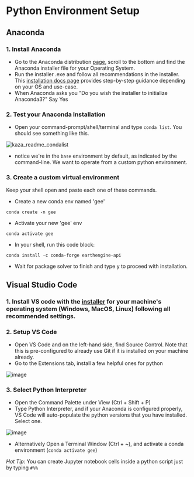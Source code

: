 # Python Environment Setup
## Anaconda
### 1. Install Anaconda 
* Go to the Anaconda distribution [page](https://www.anaconda.com/products/distribution), scroll to the bottom and find the Anaconda installer file for your Operating System. 
* Run the installer .exe and follow all recommendations in the installer. This [installation docs page](https://docs.anaconda.com/anaconda/install/) provides step-by-step guidance depending on your OS and use-case.
* When Anaconda asks you "Do you wish the installer to initialize Anaconda3?" Say Yes
### 2. Test your Anaconda Installation
* Open your command-prompt/shell/terminal and type `conda list`. You should see something like this.

![kaza_readme_condalist](https://user-images.githubusercontent.com/51868526/184011797-51781e24-396c-42a8-8ee8-d516e92fbb64.JPG)

* notice we're in the `base` environment by default, as indicated by the command-line. We want to operate from a custom python environment.
### 3. Create a custom virtual environment
Keep your shell open and paste each one of these commands.
* Create a new conda env named 'gee'
```
conda create -n gee 
```
* Activate your new 'gee' env
```
conda activate gee
```
* In your shell, run this code block:
```
conda install -c conda-forge earthengine-api
```
* Wait for package solver to finish and type y to proceed with installation.

## Visual Studio Code
### 1. Install VS code with the [installer](https://code.visualstudio.com/download) for your machine's operating system (Windows, MacOS, Linux) following all recommended settings.
### 2. Setup VS Code
* Open VS Code and on the left-hand side, find Source Control. Note that this is pre-configured to already use Git if it is installed on your machine already.
* Go to the Extensions tab, install a few helpful ones for python

![image](https://user-images.githubusercontent.com/51868526/219458891-611a4799-0908-46d9-933c-1e5e66563ad4.png)

### 3. Select Python Interpreter
* Open the Command Palette under View (Ctrl + Shift + P)
* Type Python Interpreter, and if your Anaconda is configured properly, VS Code will auto-populate the python versions that you have installed. Select one.

![image](https://user-images.githubusercontent.com/51868526/219459836-b21f12ce-2801-428e-bd0c-716af01df11b.png)

* Alternatively Open a Terminal Window (Ctrl + ~), and activate a conda environment (`conda activate gee`)

*Hot Tip*: You can create Jupyter notebook cells inside a python script just by typing `#%%`
